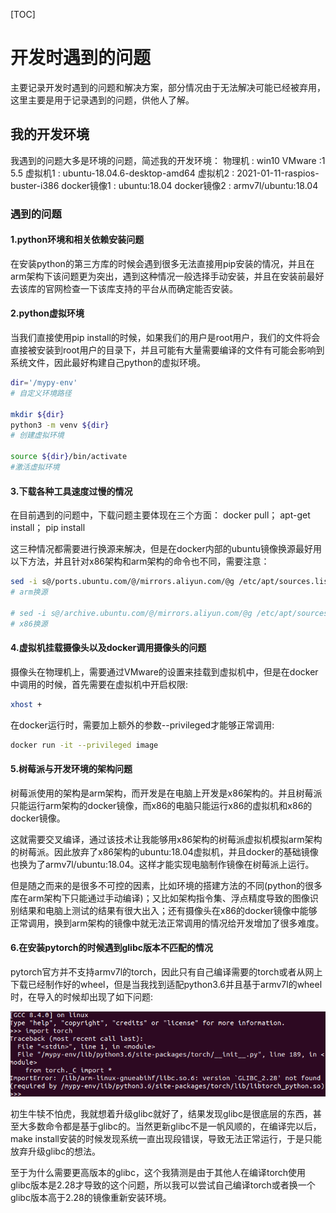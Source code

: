 [TOC]



# 开发时遇到的问题

主要记录开发时遇到的问题和解决方案，部分情况由于无法解决可能已经被弃用，这里主要是用于记录遇到的问题，供他人了解。

## 我的开发环境

我遇到的问题大多是环境的问题，简述我的开发环境：
物理机 : win10
VMware :1 5.5
虚拟机1 : ubuntu-18.04.6-desktop-amd64
虚拟机2 : 2021-01-11-raspios-buster-i386
docker镜像1 : ubuntu:18.04
docker镜像2 : armv7l/ubuntu:18.04

### 遇到的问题

#### 1.python环境和相关依赖安装问题

在安装python的第三方库的时候会遇到很多无法直接用pip安装的情况，并且在arm架构下该问题更为突出，遇到这种情况一般选择手动安装，并且在安装前最好去该库的官网检查一下该库支持的平台从而确定能否安装。

#### 2.python虚拟环境

当我们直接使用pip install的时候，如果我们的用户是root用户，我们的文件将会直接被安装到root用户的目录下，并且可能有大量需要编译的文件有可能会影响到系统文件，因此最好构建自己python的虚拟环境。

```bash
dir='/mypy-env'
# 自定义环境路径

mkdir ${dir}
python3 -m venv ${dir}
# 创建虚拟环境

source ${dir}/bin/activate
#激活虚拟环境
```

#### 3.下载各种工具速度过慢的情况

在目前遇到的问题中，下载问题主要体现在三个方面：
docker pull；
apt-get install；
pip install

这三种情况都需要进行换源来解决，但是在docker内部的ubuntu镜像换源最好用以下方法，并且针对x86架构和arm架构的命令也不同，需要注意：

```bash
sed -i s@/ports.ubuntu.com/@/mirrors.aliyun.com/@g /etc/apt/sources.list
# arm换源

# sed -i s@/archive.ubuntu.com/@/mirrors.aliyun.com/@g /etc/apt/sources.list
# x86换源
```

#### 4.虚拟机挂载摄像头以及docker调用摄像头的问题

摄像头在物理机上，需要通过VMware的设置来挂载到虚拟机中，但是在docker中调用的时候，首先需要在虚拟机中开启权限:

```bash
xhost +
```

在docker运行时，需要加上额外的参数--privileged才能够正常调用:

```bash
docker run -it --privileged image
```

#### 5.树莓派与开发环境的架构问题

树莓派使用的架构是arm架构，而开发是在电脑上开发是x86架构的。并且树莓派只能运行arm架构的docker镜像，而x86的电脑只能运行x86的虚拟机和x86的docker镜像。

这就需要交叉编译，通过该技术让我能够用x86架构的树莓派虚拟机模拟arm架构的树莓派。因此放弃了x86架构的ubuntu:18.04虚拟机，并且docker的基础镜像也换为了armv7l/ubuntu:18.04。这样才能实现电脑制作镜像在树莓派上运行。

但是随之而来的是很多不可控的因素，比如环境的搭建方法的不同(python的很多库在arm架构下只能通过手动编译)；又比如架构指令集、浮点精度导致的图像识别结果和电脑上测试的结果有很大出入；还有摄像头在x86的docker镜像中能够正常调用，换到arm架构的镜像中就无法正常调用的情况给开发增加了很多难度。

#### 6.在安装pytorch的时候遇到glibc版本不匹配的情况

pytorch官方并不支持armv7l的torch，因此只有自己编译需要的torch或者从网上下载已经制作好的wheel，但是当我找到适配python3.6并且基于armv7l的wheel时，在导入的时候却出现了如下问题:

![image-20220328113903604](开发时遇到的问题.assets/image-20220328113903604.png)

初生牛犊不怕虎，我就想着升级glibc就好了，结果发现glibc是很底层的东西，甚至大多数命令都是基于glibc的。当然更新glibc不是一帆风顺的，在编译完以后，make install安装的时候发现系统一直出现段错误，导致无法正常运行，于是只能放弃升级glibc的想法。

至于为什么需要更高版本的glibc，这个我猜测是由于其他人在编译torch使用glibc版本是2.28才导致的这个问题，所以我可以尝试自己编译torch或者换一个glibc版本高于2.28的镜像重新安装环境。
